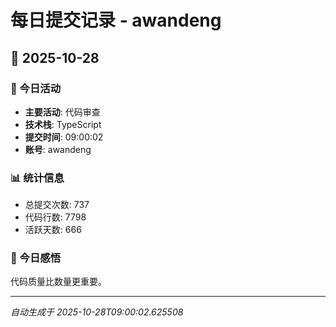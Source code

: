 # 每日提交记录 - awandeng

## 📅 2025-10-28

### 🎯 今日活动
- **主要活动**: 代码审查
- **技术栈**: TypeScript
- **提交时间**: 09:00:02
- **账号**: awandeng

### 📊 统计信息
- 总提交次数: 737
- 代码行数: 7798
- 活跃天数: 666

### 💭 今日感悟
代码质量比数量更重要。

---
*自动生成于 2025-10-28T09:00:02.625508*
